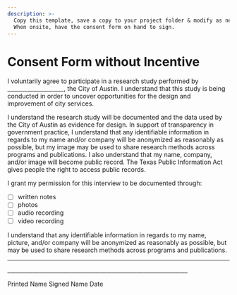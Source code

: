 ```yaml
---
description: >-
  Copy this template, save a copy to your project folder & modify as needed.
  When onsite, have the consent form on hand to sign.
---
```


# Consent Form without Incentive

I voluntarily agree to participate in a research study performed by \_\_\_\_\_\_\_\_\_\_\_\_\_\_\_\_\_\_\_\_, the City of Austin. I understand that this study is being conducted in order to uncover opportunities for the design and improvement of city services.

I understand the research study will be documented and the data used by the City of Austin as evidence for design. In support of transparency in government practice, I understand that any identifiable information in regards to my name and/or company will be anonymized as reasonably as possible, but my image may be used to share research methods across programs and publications. I also understand that my name, company, and/or image will become public record. The Texas Public Information Act gives people the right to access public records.

I grant my permission for this interview to be documented through:&#x20;

* [ ] written notes&#x20;
* [ ] photos&#x20;
* [ ] audio recording&#x20;
* [ ] video recording

I understand that any identifiable information in regards to my name, picture, and/or company will be anonymized as reasonably as possible, but may be used to share research methods across programs and publications.

***

\_\_\_\_\_\_\_\_\_\_\_\_\_\_\_\_\_\_\_\_\_\_\_\_\_\_\_\_\_\_\_\_\_\_\_\_\_\_\_\_\_\_\_\_\_\_\_\_\_\_\_\_\_\_\_\_\_\_\_\_\_\_\_\_

Printed Name Signed Name                      Date

